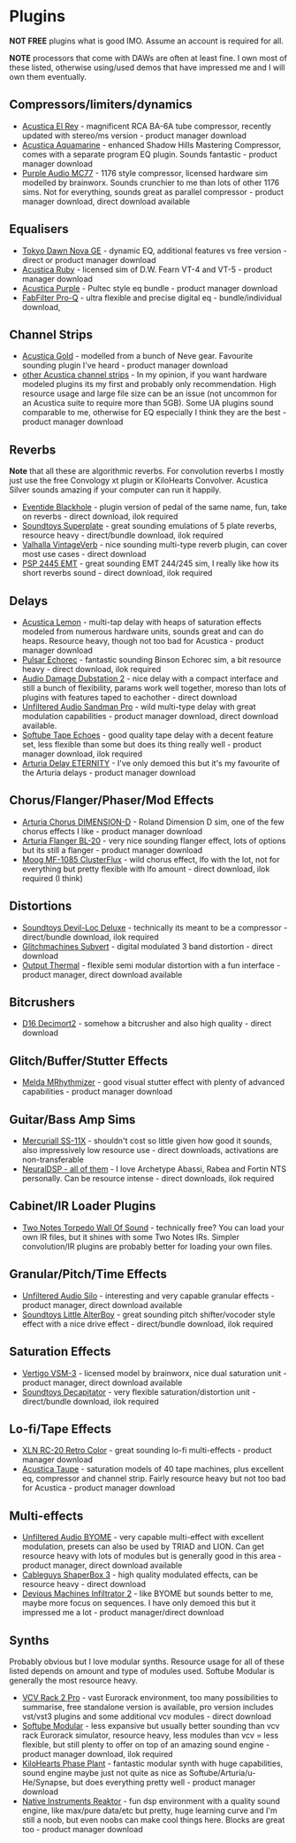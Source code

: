 Plugins
=======

__NOT FREE__ plugins what is good IMO. Assume an account is required for all.

__NOTE__ processors that come with DAWs are often at least fine. I own most of these listed, otherwise using/used demos that have impressed me and I will own them eventually.

Compressors/limiters/dynamics
-----------------------------

* [Acustica El Rey](https://www.acustica-audio.com/shop/products/ELREY) - magnificent RCA BA-6A tube compressor, recently updated with stereo/ms version - product manager download
* [Acustica Aquamarine](https://www.acustica-audio.com/shop/products/AQUAMARINE) - enhanced Shadow Hills Mastering Compressor, comes with a separate program EQ plugin. Sounds fantastic - product manager download
* [Purple Audio MC77](https://www.plugin-alliance.com/en/products/purple_audio_mc_77.html) - 1176 style compressor, licensed hardware sim modelled by brainworx. Sounds crunchier to me than lots of other 1176 sims. Not for everything, sounds great as parallel compressor - product manager download, direct download available

Equalisers
----------

* [Tokyo Dawn Nova GE](https://www.tokyodawn.net/tdr-nova-ge/) - dynamic EQ, additional features vs free version - direct or product manager download
* [Acustica Ruby](https://www.acustica-audio.com/shop/products/RUBY) - licensed sim of D.W. Fearn VT-4 and VT-5 - product manager download
* [Acustica Purple](https://www.acustica-audio.com/shop/products/PURPLE) - Pultec style eq bundle - product manager download
* [FabFilter Pro-Q](https://www.fabfilter.com/products/pro-q-3-equalizer-plug-in) - ultra flexible and precise digital eq - bundle/individual download,

Channel Strips
--------------

* [Acustica Gold](https://www.acustica-audio.com/shop/products/GOLD) - modelled from a bunch of Neve gear. Favourite sounding plugin I've heard - product manager download
* [other Acustica channel strips](https://www.acustica-audio.com/shop) - In my opinion, if you want hardware modeled plugins its my first and probably only recommendation. High resource usage and large file size can be an issue (not uncommon for an Acustica suite to require more than 5GB). Some UA plugins sound comparable to me, otherwise for EQ especially I think they are the best - product manager download

Reverbs
-------

__Note__ that all these are algorithmic reverbs. For convolution reverbs I mostly just use the free Convology xt plugin or KiloHearts Convolver. Acustica Silver sounds amazing if your computer can run it happily.

* [Eventide Blackhole](https://www.eventideaudio.com/plug-ins/blackhole/) - plugin version of pedal of the same name, fun,  take on reverbs - direct download, ilok required
* [Soundtoys Superplate](https://www.soundtoys.com/product/superplate/) - great sounding emulations of 5 plate reverbs, resource heavy - direct/bundle download, ilok required
* [Valhalla VintageVerb](https://valhalladsp.com/shop/reverb/valhalla-vintage-verb/) - nice sounding multi-type reverb plugin, can cover most use cases - direct download
* [PSP 2445 EMT](https://www.pspaudioware.com/products/psp-2445-emt) - great sounding EMT 244/245 sim, I really like how its short reverbs sound - direct download, ilok required

Delays
------

* [Acustica Lemon](https://www.acustica-audio.com/shop/products/LEMON) - multi-tap delay with heaps of saturation effects modeled from numerous hardware units, sounds great and can do heaps. Resource heavy, though not too bad for Acustica - product manager download
* [Pulsar Echorec](https://pulsar.audio/echorec/) - fantastic sounding Binson Echorec sim, a bit resource heavy - direct download, ilok required
* [Audio Damage Dubstation 2](https://www.audiodamage.com/products/ad036-dubstation-2) - nice delay with a compact interface and still a bunch of flexibility, params work well together, moreso than lots of plugins with features taped to eachother - direct download
* [Unfiltered Audio Sandman Pro](https://www.unfilteredaudio.com/products/sandman-pro) - wild multi-type delay with great modulation capabilities - product manager download, direct download available.
* [Softube Tape Echoes](https://www.softube.com/tape-echoes) - good quality tape delay with a decent feature set, less flexible than some but does its thing really well - product manager download, ilok required
* [Arturia Delay ETERNITY](https://www.arturia.com/products/software-effects/delay-eternity/overview) - I've only demoed this but it's my favourite of the Arturia delays - product manager download

Chorus/Flanger/Phaser/Mod Effects
---------------------------------

* [Arturia Chorus DIMENSION-D](https://www.arturia.com/products/software-effects/chorus-dimension-d/overview) - Roland Dimension D sim, one of the few chorus effects I like - product manager download
* [Arturia Flanger BL-20](https://www.arturia.com/products/software-effects/flanger-bl-20/overview) - very nice sounding flanger effect, lots of options but its still a flanger - product manager download
* [Moog MF-1085 ClusterFlux](https://software.moogmusic.com/store/mf-108s) - wild chorus effect, lfo with the lot, not for everything but pretty flexible with lfo amount - direct download, ilok required (I think)

Distortions
-----------

* [Soundtoys Devil-Loc Deluxe](https://www.soundtoys.com/product/devil-loc-deluxe/) - technically its meant to be a compressor - direct/bundle download, ilok required
* [Glitchmachines Subvert](https://glitchmachines.com/products/subvert/) - digital modulated 3 band distortion - direct download
* [Output Thermal](https://output.com/products/thermal) - flexible semi modular distortion with a fun interface - product manager, direct download available

Bitcrushers
-----------

* [D16 Decimort2](https://d16.pl/decimort2) - somehow a bitcrusher and also high quality - direct download

Glitch/Buffer/Stutter Effects
-----------------------------

* [Melda MRhythmizer](https://www.meldaproduction.com/MRhythmizer) - good visual stutter effect with plenty of advanced capabilities - product manager download

Guitar/Bass Amp Sims
--------------------

* [Mercuriall SS-11X](https://www.igniteamps.com/#shb-1) - shouldn't cost so little given how good it sounds, also impressively low resource use - direct downloads, activations are non-transferable
* [NeuralDSP - all of them](https://neuraldsp.com/plugins) - I love Archetype Abassi, Rabea and Fortin NTS personally. Can be resource intense - direct downloads, ilok required

Cabinet/IR Loader Plugins
-------------------------

* [Two Notes Torpedo Wall Of Sound](https://www.two-notes.com/en/torpedo-series/torpedo-wall-of-sound/) - technically free? You can load your own IR files, but it shines with some Two Notes IRs. Simpler convolution/IR plugins are probably better for loading your own files.

Granular/Pitch/Time Effects
----------------

* [Unfiltered Audio Silo](https://www.unfilteredaudio.com/products/silo) - interesting and very capable granular effects - product manager, direct download available
* [Soundtoys Little AlterBoy](https://www.soundtoys.com/product/little-alterboy/) - great sounding pitch shifter/vocoder style effect with a nice drive effect - direct/bundle download, ilok required

Saturation Effects
------------------

* [Vertigo VSM-3](https://www.plugin-alliance.com/en/products/vertigo_vsm-3.html) - licensed model by brainworx, nice dual saturation unit - product manager, direct download available
* [Soundtoys Decapitator](https://www.soundtoys.com/product/decapitator/) - very flexible saturation/distortion unit - direct/bundle download, ilok required

Lo-fi/Tape Effects
-------------

* [XLN RC-20 Retro Color](https://www.xlnaudio.com/products/addictive_fx/effect/rc-20_retro_color) - great sounding lo-fi multi-effects - product manager download
* [Acustica Taupe](https://www.acustica-audio.com/shop/products/TAUPE) - saturation models of 40 tape machines, plus excellent eq, compressor and channel strip. Fairly resource heavy but not too bad for Acustica - product manager download

Multi-effects
-------------

* [Unfiltered Audio BYOME](https://www.unfilteredaudio.com/collections/plug-ins/products/byome) - very capable multi-effect with excellent modulation, presets can also be used by TRIAD and LION. Can get resource heavy with lots of modules but is generally good in this area - product manager, direct download available
* [Cableguys ShaperBox 3](https://www.cableguys.com/shaperbox.html) - high quality modulated effects, can be resource heavy - direct download
* [Devious Machines Infiltrator 2](https://deviousmachines.com/product/infiltrator/) - like BYOME but sounds better to me, maybe more focus on sequences. I have only demoed this but it impressed me a lot - product manager/direct download

Synths
------

Probably obvious but I love modular synths. Resource usage for all of these listed depends on amount and type of modules used. Softube Modular is generally the most resource heavy.

* [VCV Rack 2 Pro](https://vcvrack.com/) - vast Eurorack environment, too many possibilities to summarise, free standalone version is available, pro version includes vst/vst3 plugins and some additional vcv modules - direct download
* [Softube Modular](https://www.softube.com/modular) - less expansive but usually better sounding than vcv rack Eurorack simulator, resource heavy, less modules than vcv = less flexible, but still plenty to offer on top of an amazing sound engine - product manager download, ilok required
* [KiloHearts Phase Plant](https://kilohearts.com/products/phase_plant) - fantastic modular synth with huge capabilities, sound engine maybe just not quite as nice as Softube/Arturia/u-He/Synapse, but does everything pretty well - product manager download
* [Native Instruments Reaktor](https://www.native-instruments.com/en/products/komplete/synths/reaktor-6/) - fun dsp environment with a quality sound engine, like max/pure data/etc but pretty, huge learning curve and I'm still a noob, but even noobs can make cool things here. Blocks are great too - product manager download
